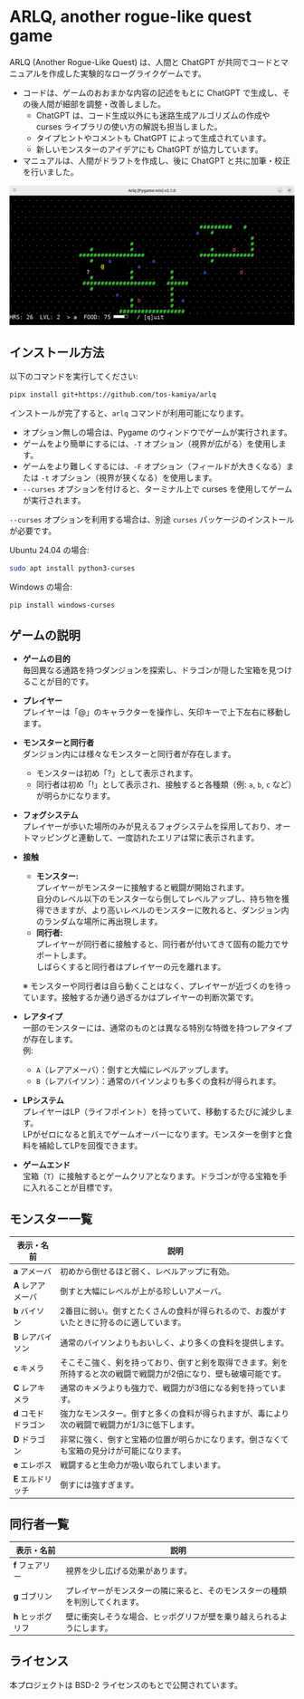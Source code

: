 # ARLQ, another rogue-like quest game

ARLQ (Another Rogue-Like Quest) は、人間と ChatGPT が共同でコードとマニュアルを作成した実験的なローグライクゲームです。

* コードは、ゲームのおおまかな内容の記述をもとに ChatGPT で生成し、その後人間が細部を調整・改善しました。  
  * ChatGPT は、コード生成以外にも迷路生成アルゴリズムの作成や curses ライブラリの使い方の解説も担当しました。  
  * タイプヒントやコメントも ChatGPT によって生成されています。  
  * 新しいモンスターのアイデアにも ChatGPT が協力しています。  
* マニュアルは、人間がドラフトを作成し、後に ChatGPT と共に加筆・校正を行いました。

![](screenshot.png)

## インストール方法

以下のコマンドを実行してください:

```bash
pipx install git+https://github.com/tos-kamiya/arlq
```

インストールが完了すると、`arlq` コマンドが利用可能になります。

- オプション無しの場合は、Pygame のウィンドウでゲームが実行されます。  
- ゲームをより簡単にするには、`-T` オプション（視界が広がる）を使用します。  
- ゲームをより難しくするには、`-F` オプション（フィールドが大きくなる）または `-t` オプション（視界が狭くなる）を使用します。  
- `--curses` オプションを付けると、ターミナル上で curses を使用してゲームが実行されます。

`--curses` オプションを利用する場合は、別途 `curses` パッケージのインストールが必要です。

Ubuntu 24.04 の場合:

```bash
sudo apt install python3-curses
```

Windows の場合:

```bash
pip install windows-curses
```

## ゲームの説明

* **ゲームの目的**  
  毎回異なる通路を持つダンジョンを探索し、ドラゴンが隠した宝箱を見つけることが目的です。

* **プレイヤー**  
  プレイヤーは「@」のキャラクターを操作し、矢印キーで上下左右に移動します。

* **モンスターと同行者**  
  ダンジョン内には様々なモンスターと同行者が存在します。  
  - モンスターは初め「?」として表示されます。  
  - 同行者は初め「!」として表示され、接触すると各種類（例: `a`, `b`, `c` など）が明らかになります。

* **フォグシステム**  
  プレイヤーが歩いた場所のみが見えるフォグシステムを採用しており、オートマッピングと連動して、一度訪れたエリアは常に表示されます。

* **接触**  
  - **モンスター:**  
    プレイヤーがモンスターに接触すると戦闘が開始されます。  
    自分のレベル以下のモンスターなら倒してレベルアップし、持ち物を獲得できますが、より高いレベルのモンスターに敗れると、ダンジョン内のランダムな場所に再出現します。  
  - **同行者:**  
    プレイヤーが同行者に接触すると、同行者が付いてきて固有の能力でサポートします。  
    しばらくすると同行者はプレイヤーの元を離れます。  

  ※ モンスターや同行者は自ら動くことはなく、プレイヤーが近づくのを待っています。接触するか通り過ぎるかはプレイヤーの判断次第です。

* **レアタイプ**  
  一部のモンスターには、通常のものとは異なる特別な特徴を持つレアタイプが存在します。  
  例:  
  - `A`（レアアメーバ）：倒すと大幅にレベルアップします。  
  - `B`（レアバイソン）：通常のバイソンよりも多くの食料が得られます。

* **LPシステム**  
  プレイヤーはLP（ライフポイント）を持っていて、移動するたびに減少します。  
  LPがゼロになると飢えでゲームオーバーになります。モンスターを倒すと食料を補給してLPを回復できます。

* **ゲームエンド**  
  宝箱（`T`）に接触するとゲームクリアとなります。ドラゴンが守る宝箱を手に入れることが目標です。

## モンスター一覧

| 表示・名前           | 説明                                                                                                               |
| -------------------- | ------------------------------------------------------------------------------------------------------------------ |
| **a** アメーバ           | 初めから倒せるほど弱く、レベルアップに有効。                                                                       |
| **A** レアアメーバ       | 倒すと大幅にレベルが上がる珍しいアメーバ。                                                                          |
| **b** バイソン           | 2番目に弱い。倒すとたくさんの食料が得られるので、お腹がすいたときに狩るのに適しています。                           |
| **B** レアバイソン       | 通常のバイソンよりもおいしく、より多くの食料を提供します。                                                         |
| **c** キメラ             | そこそこ強く、剣を持っており、倒すと剣を取得できます。剣を所持すると次の戦闘で戦闘力が2倍になり、壁も破壊可能です。 |
| **C** レアキメラ         | 通常のキメラよりも強力で、戦闘力が3倍になる剣を持っています。                                                      |
| **d** コモドドラゴン     | 強力なモンスター。倒すと多くの食料が得られますが、毒により次の戦闘で戦闘力が1/3に低下します。                         |
| **D** ドラゴン           | 非常に強く、倒すと宝箱の位置が明らかになります。倒さなくても宝箱の見分けが可能になります。                           |
| **e** エレボス           | 戦闘すると生命力が吸い取られてしまいます。                                                                         |
| **E** エルドリッチ       | 倒すには強すぎます。                                                                         |

## 同行者一覧

| 表示・名前         | 説明                                                                                           |
| ------------------ | ---------------------------------------------------------------------------------------------- |
| **f** フェアリー       | 視界を少し広げる効果があります。                          |
| **g** ゴブリン         | プレイヤーがモンスターの隣に来ると、そのモンスターの種類を判別してくれます。                    |
| **h** ヒッポグリフ     | 壁に衝突しそうな場合、ヒッポグリフが壁を乗り越えられるようにします。                    |

## ライセンス

本プロジェクトは BSD-2 ライセンスのもとで公開されています。
